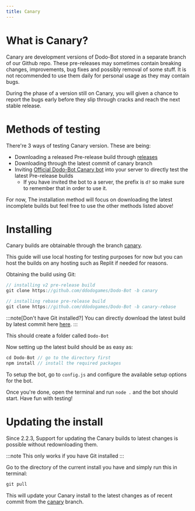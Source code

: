 ```yaml
---
title: Canary
---
```

# What is Canary?
Canary are development versions of Dodo-Bot stored in a separate branch of our Github repo. These pre-releases may sometimes contain breaking changes, improvements, bug fixes and possibly removal of some stuff. It is not recommended to use them daily for personal usage as they may contain bugs.

During the phase of a version still on Canary, you will given a chance to report the bugs early before they slip through cracks and reach the next stable release.

# Methods of testing
There're 3 ways of testing Canary version. These are being:
* Downloading a released Pre-release build through [releases](https://github.com/ddodogames/Dodo-Bot/releases)
* Downloading through the latest commit of canary branch
* Inviting [Official Dodo-Bot Canary bot](https://discord.com/api/oauth2/authorize?client_id=970481494797738016&scope=bot+applications.commands&permissions=36032) into your server to directly test the latest Pre-release builds
  * If you have invited the bot to a server, the prefix is `d?` so make sure to remember that in order to use it.


For now, The installation method will focus on downloading the latest incomplete builds but feel free to use the other methods listed above!

# Installing
Canary builds are obtainable through the branch [canary](https://github.com/ddodogames/Dodo-Bot/tree/canary).

This guide will use local hosting for testing purposes for now but you can host the builds on any hosting such as Replit if needed for reasons.

Obtaining the build using Git:
```js
// installing v2 pre-release build
git clone https://github.com/ddodogames/Dodo-Bot -b canary

// installing rebase pre-release build
git clone https://github.com/ddodogames/Dodo-Bot -b canary-rebase
```
:::note[Don't have Git installed?]
You can directly download the latest build by latest commit here [here](https://github.com/ddodogames/Dodo-Bot/archive/refs/heads/canary.zip).
:::

This should create a folder called `Dodo-Bot`

Now setting up the latest build should be as easy as:
```js
cd Dodo-Bot // go to the directory first
npm install // install the required packages
```

To setup the bot, go to `config.js` and configure the available setup options for the bot.

Once you're done, open the terminal and run `node .` and the bot should start. Have fun with testing!


# Updating the install
Since 2.2.3, Support for updating the Canary builds to latest changes is possible without redownloading them.

:::note
This only works if you have Git installed
:::

Go to the directory of the current install you have and simply run this in terminal:
```js
git pull
```

This will update your Canary install to the latest changes as of recent commit from the [canary](https://github.com/ddodogames/Dodo-Bot/tree/canary) branch.



